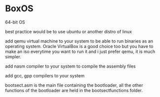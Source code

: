 # BoxOS
64-bit OS

best practice would be to use ubuntu or another distro of linux

add qemu virtual machine to your system to be able to run binaries as an operating system. Oracle VirtualBox is a good choice too but you have to make an iso everytime you want to run it and i just prefer qemu, it is much simpler.

add nasm compiler to your system to compile the assembly files

add gcc, gpp compilers to your system

bootsect.asm is the main file containing the bootloader, all the other functions of the bootloader are held in the bootsectfunctions folder.
